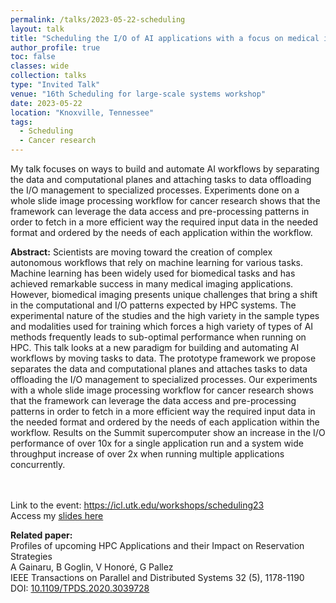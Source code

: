```yaml
---
permalink: /talks/2023-05-22-scheduling
layout: talk
title: "Scheduling the I/O of AI applications with a focus on medical imaging"
author_profile: true
toc: false
classes: wide
collection: talks
type: "Invited Talk"
venue: "16th Scheduling for large-scale systems workshop"
date: 2023-05-22
location: "Knoxville, Tennessee"
tags:
  - Scheduling
  - Cancer research
---
```


My talk focuses on ways to build and automate AI workflows by separating the
data and computational planes and attaching tasks to data offloading
the I/O management to specialized processes. Experiments done on
a whole slide image processing workflow for cancer research shows
that the framework can leverage the data access and pre-processing
patterns in order to fetch in a more efficient way the required input
data in the needed format and ordered by the needs of each application
within the workflow.


<p class="archive__item-excerpt" itemprop="description">

<strong>Abstract:</strong>
Scientists are moving toward the creation of complex autonomous
workflows that rely on machine learning for various tasks.
Machine learning has been widely used for biomedical tasks and has
achieved remarkable success in many medical imaging applications.
However, biomedical imaging presents unique challenges that bring
a shift in the computational and I/O patterns expected by HPC systems.
The experimental nature of the studies and the high variety
in the sample types and modalities used for training which forces a
high variety of types of AI methods frequently leads to sub-optimal
performance when running on HPC. This talk looks at a new
paradigm for building and automating AI workflows by moving
tasks to data. The prototype framework we propose separates the
data and computational planes and attaches tasks to data offloading
the I/O management to specialized processes. Our experiments with
a whole slide image processing workflow for cancer research shows
that the framework can leverage the data access and pre-processing
patterns in order to fetch in a more efficient way the required input
data in the needed format and ordered by the needs of each application
within the workflow. Results on the Summit supercomputer
show an increase in the I/O performance of over 10x for a single
application run and a system wide throughput increase of over 2x
when running multiple applications concurrently.

<br/><br/>
Link to the event: <a href="https://icl.utk.edu/workshops/scheduling23/">https://icl.utk.edu/workshops/scheduling23</a>
<br/>
Access my <a href="http://icl.utk.edu/workshops/scheduling23/slides/sched23/Gainaru-2023_scheduling_gainaru.pdf">slides here</a>
</p>

<strong>Related paper:</strong><br/>
Profiles of upcoming HPC Applications and their Impact on Reservation Strategies<br/>
A Gainaru, B Goglin, V Honoré, G Pallez<br/>
IEEE Transactions on Parallel and Distributed Systems 32 (5), 1178-1190 <br/>
DOI: <a href="https://ieeexplore.ieee.org/document/9266751">10.1109/TPDS.2020.3039728<a/>
